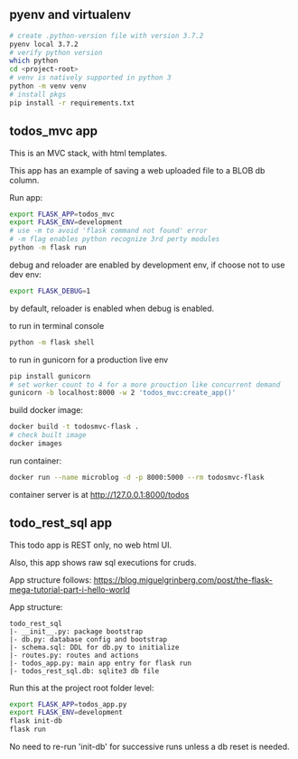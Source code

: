 

## pyenv and virtualenv

```sh
# create .python-version file with version 3.7.2
pyenv local 3.7.2
# verify python version
which python
cd <project-root>
# venv is natively supported in python 3
python -m venv venv
# install pkgs
pip install -r requirements.txt
```


## todos_mvc app 

This is an MVC stack, with html templates.

This app has an example of saving a web uploaded file to a BLOB db column.  

Run app:

```sh
export FLASK_APP=todos_mvc
export FLASK_ENV=development
# use -m to avoid 'flask command not found' error
# -m flag enables python recognize 3rd perty modules
python -m flask run
```

debug and reloader are enabled by development env, 
if choose not to use dev env:
```sh
export FLASK_DEBUG=1
```
by default, reloader is enabled when debug is enabled.


to run in terminal console
```sh
python -m flask shell
```

to run in gunicorn for a production live env
```sh
pip install gunicorn
# set worker count to 4 for a more prouction like concurrent demand
gunicorn -b localhost:8000 -w 2 'todos_mvc:create_app()'
```

build docker image:
```sh
docker build -t todosmvc-flask .
# check built image
docker images
```

run container:
```sh
docker run --name microblog -d -p 8000:5000 --rm todosmvc-flask
```
container server is at http://127.0.0.1:8000/todos



## todo_rest_sql app

This todo app is REST only, no web html UI.

Also, this app shows raw sql executions for cruds.

App structure follows: https://blog.miguelgrinberg.com/post/the-flask-mega-tutorial-part-i-hello-world

App structure:
```
todo_rest_sql
|- __init__.py: package bootstrap
|- db.py: database config and bootstrap
|- schema.sql: DDL for db.py to initialize
|- routes.py: routes and actions
|- todos_app.py: main app entry for flask run
|- todos_rest_sql.db: sqlite3 db file
```

Run this at the project root folder level:
```sh
export FLASK_APP=todos_app.py
export FLASK_ENV=development
flask init-db
flask run
```

No need to re-run 'init-db' for successive runs unless a db reset is needed.






